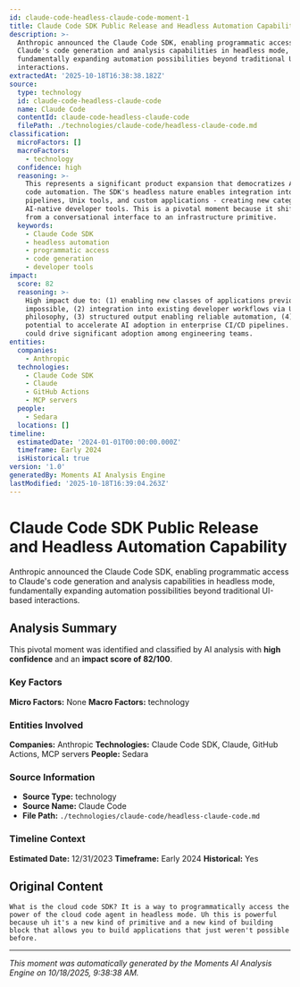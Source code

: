 ```yaml
---
id: claude-code-headless-claude-code-moment-1
title: Claude Code SDK Public Release and Headless Automation Capability
description: >-
  Anthropic announced the Claude Code SDK, enabling programmatic access to
  Claude's code generation and analysis capabilities in headless mode,
  fundamentally expanding automation possibilities beyond traditional UI-based
  interactions.
extractedAt: '2025-10-18T16:38:38.182Z'
source:
  type: technology
  id: claude-code-headless-claude-code
  name: Claude Code
  contentId: claude-code-headless-claude-code
  filePath: ./technologies/claude-code/headless-claude-code.md
classification:
  microFactors: []
  macroFactors:
    - technology
  confidence: high
  reasoning: >-
    This represents a significant product expansion that democratizes AI-powered
    code automation. The SDK's headless nature enables integration into CI/CD
    pipelines, Unix tools, and custom applications - creating new categories of
    AI-native developer tools. This is a pivotal moment because it shifts Claude
    from a conversational interface to an infrastructure primitive.
  keywords:
    - Claude Code SDK
    - headless automation
    - programmatic access
    - code generation
    - developer tools
impact:
  score: 82
  reasoning: >-
    High impact due to: (1) enabling new classes of applications previously
    impossible, (2) integration into existing developer workflows via Unix
    philosophy, (3) structured output enabling reliable automation, (4)
    potential to accelerate AI adoption in enterprise CI/CD pipelines. This
    could drive significant adoption among engineering teams.
entities:
  companies:
    - Anthropic
  technologies:
    - Claude Code SDK
    - Claude
    - GitHub Actions
    - MCP servers
  people:
    - Sedara
  locations: []
timeline:
  estimatedDate: '2024-01-01T00:00:00.000Z'
  timeframe: Early 2024
  isHistorical: true
version: '1.0'
generatedBy: Moments AI Analysis Engine
lastModified: '2025-10-18T16:39:04.263Z'
---
```

# Claude Code SDK Public Release and Headless Automation Capability

Anthropic announced the Claude Code SDK, enabling programmatic access to Claude's code generation and analysis capabilities in headless mode, fundamentally expanding automation possibilities beyond traditional UI-based interactions.

## Analysis Summary

This pivotal moment was identified and classified by AI analysis with **high confidence** and an **impact score of 82/100**.

### Key Factors

**Micro Factors:** None
**Macro Factors:** technology

### Entities Involved

**Companies:** Anthropic
**Technologies:** Claude Code SDK, Claude, GitHub Actions, MCP servers
**People:** Sedara


### Source Information

- **Source Type:** technology
- **Source Name:** Claude Code
- **File Path:** `./technologies/claude-code/headless-claude-code.md`

### Timeline Context

**Estimated Date:** 12/31/2023
**Timeframe:** Early 2024
**Historical:** Yes

## Original Content

```
What is the cloud code SDK? It is a way to programmatically access the power of the cloud code agent in headless mode. Uh this is powerful because uh it's a new kind of primitive and a new kind of building block that allows you to build applications that just weren't possible before.
```

---

*This moment was automatically generated by the Moments AI Analysis Engine on 10/18/2025, 9:38:38 AM.*
